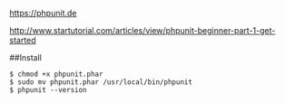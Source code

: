 https://phpunit.de

http://www.startutorial.com/articles/view/phpunit-beginner-part-1-get-started

##Install
```
$ chmod +x phpunit.phar
$ sudo mv phpunit.phar /usr/local/bin/phpunit
$ phpunit --version
```